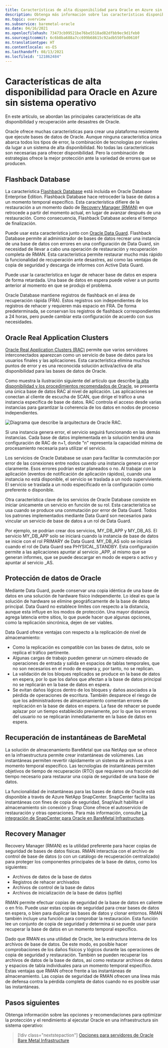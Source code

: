```yaml
---
title: Características de alta disponibilidad para Oracle en Azure sin sistema operativo
description: Obtenga más información sobre las características disponibles sin sistema operativo para una base de datos de Oracle.
ms.topic: overview
ms.subservice: baremetal-oracle
ms.date: 04/16/2021
ms.openlocfilehash: 73473cb99521be76be5518ad82dfbb9ec9d1feb0
ms.sourcegitcommit: 6c6b8ba688a7cc699b68615c92adb550fbd0610f
ms.translationtype: HT
ms.contentlocale: es-ES
ms.lasthandoff: 08/13/2021
ms.locfileid: "121862484"
---
```

# <a name="high-availability-features-for-oracle-on-azure-baremetal"></a>Características de alta disponibilidad para Oracle en Azure sin sistema operativo

En este artículo, se abordan las principales características de alta disponibilidad y recuperación ante desastres de Oracle.

Oracle ofrece muchas características para crear una plataforma resistente que ejecute bases de datos de Oracle. Aunque ninguna característica única abarca todos los tipos de error, la combinación de tecnologías por niveles da lugar a un sistema de alta disponibilidad. No todas las características son necesarias para ofrecer disponibilidad. Pero la combinación de estrategias ofrece la mejor protección ante la variedad de errores que se producen. 

## <a name="flashback-database"></a>Flashback Database

La característica [Flashback Database](https://docs.oracle.com/en/database/oracle/oracle-database/21/rcmrf/FLASHBACK-DATABASE.html#GUID-584AC79A-40C5-45CA-8C63-DED3BE3A4511) está incluida en Oracle Database Enterprise Edition. Flashback Database hace retroceder la base de datos a un momento temporal específico. Esta característica difiere de la restauración a un momento dado de [Recovery Manager (RMAN)](https://docs.oracle.com/en/cloud/paas/db-backup-cloud/csdbb/performing-general-restore-and-recovery-operations.html) en que retrocede a partir del momento actual, en lugar de avanzar después de una restauración. Como consecuencia, Flashback Database acelera el tiempo de finalización.
 
Puede usar esta característica junto con [Oracle Data Guard](https://docs.oracle.com/en/database/oracle/oracle-database/19/sbydb/preface.html#GUID-B6209E95-9DA8-4D37-9BAD-3F000C7E3590). Flashback Database permite al administrador de bases de datos recrear una instancia de una base de datos con errores en una configuración de Data Guard, sin necesidad de llevar a cabo una operación de restauración y recuperación completa de RMAN. Esta característica permite restaurar mucho más rápido la funcionalidad de recuperación ante desastres, así como las ventajas de copia de seguridad y descarga de informes con Active Data Guard.
 
Puede usar la característica en lugar de rehacer base de datos en espera de forma retardada. Una base de datos en espera puede volver a un punto anterior al momento en que se produjo el problema.
 
Oracle Database mantiene registros de flashback en el área de recuperación rápida (FRA). Estos registros son independientes de los registros de rehacer y requieren más espacio en FRA. De forma predeterminada, se conservan los registros de flashback correspondientes a 24 horas, pero puede cambiar esta configuración de acuerdo con sus necesidades.

## <a name="oracle-real-application-clusters"></a>Oracle Real Application Clusters

[Oracle Real Application Clusters (RAC)](https://docs.oracle.com/en/database/oracle/oracle-database/19/racad/introduction-to-oracle-rac.html#GUID-5A1B02A2-A327-42DD-A1AD-20610B2A9D92) permite que varios servidores interconectados aparezcan como un servicio de base de datos para los usuarios finales y las aplicaciones. Esta característica elimina muchos puntos de error y es una reconocida solución activa/activa de alta disponibilidad para las bases de datos de Oracle.

Como muestra la ilustración siguiente del artículo que describe [la alta disponibilidad y los procedimientos recomendados de Oracle](https://docs.oracle.com/en/database/oracle/oracle-database/19/haovw/ha-features.html), se presenta una única base de datos RAC al nivel de aplicación. Las aplicaciones se conectan al cliente de escucha de SCAN, que dirige el tráfico a una instancia específica de base de datos. RAC controla el acceso desde varias instancias para garantizar la coherencia de los datos en nodos de proceso independientes.

![Diagrama que describe la arquitectura de Oracle RAC.](media/oracle-high-availability/oracle-real-application-clusters.png)

Si una instancia genera error, el servicio seguirá funcionando en las demás instancias. Cada base de datos implementada en la solución tendrá una configuración de RAC de n+1, donde "n" representa la capacidad mínima de procesamiento necesaria para utilizar el servicio.

Los servicios de Oracle Database se usan para facilitar la conmutación por error de las conexiones entre nodos cuando una instancia genera un error claramente. Esos errores podrían estar planeados o no. Al trabajar con la aplicación (eventos de notificación de aplicación rápidos), cuando una instancia no está disponible, el servicio se traslada a un nodo superviviente. El servicio se traslada a un nodo especificado en la configuración como preferente o disponible.

Otra característica clave de los servicios de Oracle Database consiste en iniciar únicamente un servicio en función de su rol. Esta característica se usa cuando se produce una conmutación por error de Data Guard. Todos los patrones implementados mediante Data Guard son necesarios para vincular un servicio de base de datos a un rol de Data Guard.

Por ejemplo, se podrían crear dos servicios, MY\_DB\_APP y MY\_DB\_AS. El servicio MY\_DB\_APP solo se iniciará cuando la instancia de base de datos se inicie con el rol PRIMARY de Data Guard. MY\_DB\_AS solo se iniciará cuando el rol de Data Guard sea PHYSICAL\_STANDBY. Esta configuración permite a las aplicaciones apuntar al servicio \_APP, al mismo que se generan informes, que se puede descargar en modo de espera o activo y apuntar al servicio \_AS.

## <a name="oracle-data-guard"></a>Protección de datos de Oracle

Mediante Data Guard, puede conservar una copia idéntica de una base de datos en una solución de hardware físico independiente. Lo ideal es que la solución de hardware se elimine geográficamente de la base de datos principal. Data Guard no establece límites con respecto a la distancia, aunque esta influye en los modos de protección. Una mayor distancia agrega latencia entre sitios, lo que puede hacer que algunas opciones, como la replicación sincrónica, dejen de ser viables.

Data Guard ofrece ventajas con respecto a la replicación de nivel de almacenamiento:

- Como la replicación es compatible con las bases de datos, solo se replica el tráfico pertinente.
- Algunas cargas de trabajo pueden generar un número elevado de operaciones de entrada y salida en espacios de tablas temporales, que no son necesarios en el modo de espera y, por tanto, no se replican.
- La validación de los bloques replicados se produce en la base de datos en espera, por lo que los daños que afectan a la base de datos principal no se replicarán en la base de datos en espera.
- Se evitan daños lógicos dentro de los bloques y daños asociados a la pérdida de operaciones de escritura. También desparece el riesgo de que los administradores de almacenamiento comentan errores de replicación en la base de datos en espera.
La fase de rehacer se puede aplazar por un tiempo establecido previamente, por lo que los errores del usuario no se replicarán inmediatamente en la base de datos en espera.

## <a name="baremetal-snapshot-recovery"></a>Recuperación de instantáneas de BareMetal

La solución de almacenamiento BareMetal que usa NetApp que se ofrece en la infraestructura permite crear instantáneas de volúmenes. Las instantáneas permiten revertir rápidamente un sistema de archivos a un momento temporal específico. Las tecnologías de instantáneas permiten objetivos de tiempo de recuperación (RTO) que requieren una fracción del tiempo necesario para restaurar una copia de seguridad de una base de datos.

La funcionalidad de instantáneas para las bases de datos de Oracle está disponible a través de Azure NetApp SnapCenter. SnapCenter facilita las instantáneas con fines de copia de seguridad, SnapVault habilita el almacenamiento sin conexión y Snap Clone ofrece el autoservicio de restauración y otras operaciones. Para más información, consulte [La integración de SnapCenter para Oracle en BareMetal Infrastructure](netapp-snapcenter-integration-oracle-baremetal.md).

## <a name="recovery-manager"></a>Recovery Manager

Recovery Manager (RMAN) es la utilidad preferente para hacer copias de seguridad de bases de datos físicas. RMAN interactúa con el archivo de control de base de datos (o con un catálogo de recuperación centralizado) para proteger los componentes principales de la base de datos, como los siguientes:

- Archivos de datos de la base de datos
- Registros de rehacer archivados
- Archivos de control de la base de datos
- Archivos de inicialización de la base de datos (spfile)

RMAN permite efectuar copias de seguridad de la base de datos en caliente o en frío. Puede usar estas copias de seguridad para crear bases de datos en espera, o bien para duplicar las bases de datos y clonar entornos. RMAN también incluye una función para comprobar la restauración. Esta función lee un conjunto de copia de seguridad y determina si se puede usar para recuperar la base de datos en un momento temporal específico.

Dado que RMAN es una utilidad de Oracle, lee la estructura interna de los archivos de base de datos. De este modo, es posible hacer comprobaciones de los daños físicos y lógicos durante las operaciones de copia de seguridad y restauración. También se pueden recuperar los archivos de datos de la base de datos, así como restaurar archivos de datos y espacios de tabla individuales para un momento temporal específico. Estas ventajas que RMAN ofrece frente a las instantáneas de almacenamiento. Las copias de seguridad de RMAN ofrecen una línea más de defensa contra la pérdida completa de datos cuando no es posible usar las instantáneas.

## <a name="next-steps"></a>Pasos siguientes

Obtenga información sobre las opciones y recomendaciones para optimizar la protección y el rendimiento al ejecutar Oracle en una infraestructura sin sistema operativo:

> [!div class="nextstepaction"]
> [Opciones para servidores de Oracle Bare Metal Infrastructure](options-considerations-high-availability.md)
